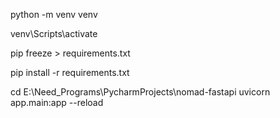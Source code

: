 python -m venv venv

venv\Scripts\activate

pip freeze > requirements.txt

pip install -r requirements.txt

cd E:\Need_Programs\PycharmProjects\nomad-fastapi
uvicorn app.main:app --reload
